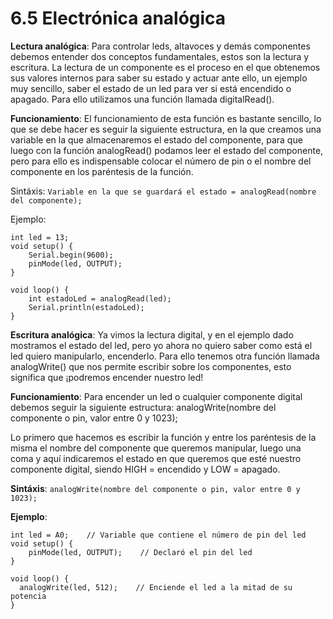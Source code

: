 # **6.5 Electrónica analógica**

**Lectura analógica**: Para controlar leds, altavoces y demás componentes debemos entender dos conceptos fundamentales, estos son la lectura y escritura.
La lectura de un componente es el proceso en el que obtenemos sus valores internos para saber su estado y actuar ante ello, un ejemplo muy sencillo, saber el estado de un led para ver si está encendido o apagado. Para ello utilizamos una función llamada digitalRead().

**Funcionamiento**: El funcionamiento de esta función es bastante sencillo, lo que se debe hacer es seguir la siguiente estructura, en la que creamos una variable en la que almacenaremos el estado del componente, para que luego con la función analogRead() podamos leer el estado del componente, pero para ello es indispensable colocar el número de pin o el nombre del componente en los paréntesis de la función.

Sintáxis:
`Variable en la que se guardará el estado = analogRead(nombre del componente);`


Ejemplo: 
```arduino
int led = 13;
void setup() {
    Serial.begin(9600);
    pinMode(led, OUTPUT);
}

void loop() {
    int estadoLed = analogRead(led);
    Serial.println(estadoLed);
}
```

**Escritura analógica**: Ya vimos la lectura digital, y en el ejemplo dado mostramos el estado del led, pero yo ahora no quiero saber como está el led quiero manipularlo, encenderlo. Para ello tenemos otra función llamada analogWrite() que nos permite escribir sobre los componentes, esto significa que ¡podremos encender nuestro led!

**Funcionamiento**: Para encender un led o cualquier componente digital debemos seguir la siguiente estructura:
analogWrite(nombre del componente o pin, valor entre 0 y 1023);

Lo primero que hacemos es escribir la función y entre los paréntesis de la misma el nombre del componente que queremos manipular, luego una coma y aquí indicaremos el estado en que queremos que esté nuestro componente digital, siendo HIGH = encendido y LOW = apagado. 

**Sintáxis**:
`analogWrite(nombre del componente o pin, valor entre 0 y 1023);`


**Ejemplo**:
```arduino
int led = A0;    // Variable que contiene el número de pin del led
void setup() {
    pinMode(led, OUTPUT);    // Declaró el pin del led
}

void loop() {
  analogWrite(led, 512);    // Enciende el led a la mitad de su potencia
}
```